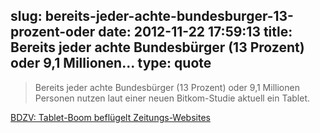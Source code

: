 slug: bereits-jeder-achte-bundesburger-13-prozent-oder
date: 2012-11-22 17:59:13
title: Bereits jeder achte Bundesbürger (13 Prozent) oder 9,1 Millionen...
type: quote
---

> Bereits jeder achte Bundesbürger (13 Prozent) oder 9,1 Millionen Personen nutzen laut einer neuen Bitkom-Studie aktuell ein Tablet.

[BDZV: Tablet-Boom beflügelt Zeitungs-Websites](http://www.bdzv.de/zeitungen-online/information-multimed/artikel/detail/tablet_boom_befluegelt_nachrichten_websites/)
